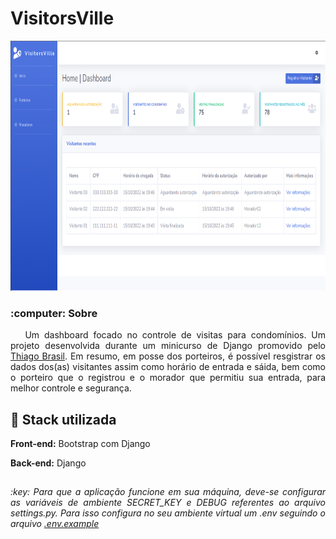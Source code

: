 # VisitorsVille

<div align="center">
  <img width="900px" height="400px" src="/documentation/readme/assets/mainpicture.png"/><center>
<div/>

<div align="justify">
  <h3>:computer: Sobre</h3>
&nbsp&nbsp Um dashboard focado no controle de visitas para condomínios. Um projeto desenvolvida durante um minicurso de Django promovido pelo <a href="https://gist.github.com/tchaguitos"/>Thiago Brasil<a>. Em resumo, em posse dos porteiros, é possível resgistrar os dados dos(as) visitantes assim como horário de entrada e sáida, bem como o porteiro que o registrou e o morador que permitiu sua entrada, para melhor controle e segurança.


## :rocket: Stack utilizada

**Front-end:** Bootstrap com Django

**Back-end:** Django

##
<h6>:key: Para que a aplicação funcione em sua máquina, deve-se configurar as variáveis de ambiente SECRET_KEY e DEBUG referentes ao arquivo settings.py. Para isso configura no seu ambiente virtual um .env seguindo o arquivo <a href="project/.env.example">.env.example<a>  </h6>
</div>
